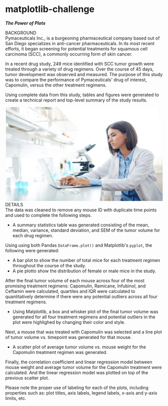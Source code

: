 # matplotlib-challenge
***The Power of Plots***

BACKGROUND<br>
Pymaceuticals Inc., is a burgeoning pharmaceutical company based out of San Diego specializes in anti-cancer pharmaceuticals. In its most recent efforts, it began screening for potential treatments for squamous cell carcinoma (SCC), a commonly occurring form of skin cancer.

In a recent drug study, 249 mice identified with SCC tumor growth were treated through a variety of drug regimens. Over the course of 45 days, tumor development was observed and measured. The purpose of this study was to compare the performance of Pymaceuticals' drug of interest, Capomulin, versus the other treatment regimens. 

Using complete data from this study, tables and figures were generated to create a technical report and top-level summary of the study results.<br>
<div align="center"><img src="static/images/scientist.jpg" width="500" height="300"/></div>
DETAILS<br>
The data was cleaned to remove any mouse ID with duplicate time points and used to complete the following steps.<br>

- A summary statistics table was generated consisting of the mean, median, variance, standard deviation, and SEM of the tumor volume for each drug regimen.<br>

Using using both Pandas `DataFrame.plot()` and Matplotlib's `pyplot`, the following were generated:<br>
- A bar plot to show the number of total mice for each treatment regimen throughout the course of the study.
- A pie plotto show the distribution of female or male mice in the study.<br>

After the final tumor volume of each mouse across four of the most promising treatment regimens: Capomulin, Ramicane, Infubinol, and Ceftamin were calculated, quartiles and IQR were calculated to quantitatively determine if there were any potential outliers across all four treatment regimens.<br>

- Using Matplotlib, a box and whisker plot of the final tumor volume was generated for all four treatment regimens and potential outliers in the plot were highlighed by changing their color and style.<br>

Next, a mouse that was treated with Capomulin was selected and a line plot of tumor volume vs. timepoint was generated for that mouse.<br>

- A scatter plot of average tumor volume vs. mouse weight for the Capomulin treatment regimen was generated.<br>

Finally, the correlation coefficient and linear regression model between mouse weight and average tumor volume for the Capomulin treatment were calculated. And the linear regression model was plotted on top of the previous scatter plot.<br>

Please note the proper use of labeling for each of the plots, including properties such as: plot titles, axis labels, legend labels, x-axis and y-axis limits, etc.
